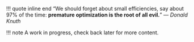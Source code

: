 !!! quote inline end
    &ldquo;We should forget about small efficiencies, say about 97% of the time:
    **premature optimization is the root of all evil.**&rdquo;
    &mdash; *Donald Knuth*

!!! note
    A work in progress, check back later for more content.
